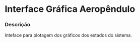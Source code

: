# Interface Gráfica Aeropêndulo

### Descrição
Inteface para plotagem dos gráficos dos estados do sistema.

